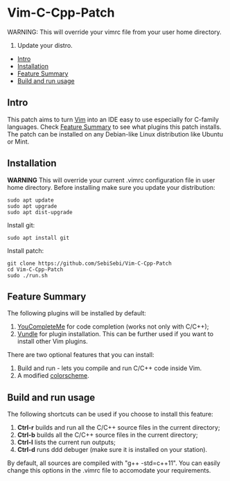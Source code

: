 # Vim-C-Cpp-Patch

WARNING: This will override your vimrc file from your user home directory.

1) Update your distro.

- [Intro](#intro)
- [Installation](#installation)
- [Feature Summary](#feature-summary)
- [Build and run usage](#build-and-run-usage)

Intro
-----

This patch aims to turn [Vim](http://www.vim.org/) into an IDE easy to use especially for C-family languages.
Check [Feature Summary](#feature-summary) to see what plugins this patch installs. The patch can be installed
on any Debian-like Linux distribution like Ubuntu or Mint.

Installation
------------

**WARNING** This will override your current .vimrc configuration file in user home directory.
Before installing make sure you update your distribution:

    sudo apt update
    sudo apt upgrade
    sudo apt dist-upgrade

Install git:

    sudo apt install git

Install patch:

    git clone https://github.com/SebiSebi/Vim-C-Cpp-Patch
    cd Vim-C-Cpp-Patch
    sudo ./run.sh

Feature Summary
-----

The following plugins will be installed by default:

1. [YouCompleteMe](https://github.com/Valloric/YouCompleteMe) for code completion (works not only with C/C++);
2. [Vundle](https://github.com/VundleVim/Vundle.vim) for plugin installation. This can be further used if you want
to install other Vim plugins.

There are two optional features that you can install:

1. Build and run - lets you compile and run C/C++ code inside Vim.
2. A modified [colorscheme](https://github.com/tpope/vim-vividchalk).


Build and run usage
-----

The following shortcuts can be used if you choose to install this feature:

1. **Ctrl-r** builds and run all the C/C++ source files in the current directory;
2. **Ctrl-b** builds all the C/C++ source files in the current directory;
3. **Ctrl-l** lists the current run outputs;
4. **Ctrl-d** runs ddd debuger (make sure it is installed on your station).

By default, all sources are compiled with "g++ -std=c++11". You can easily change
this options in the .vimrc file to accomodate your requirements.



